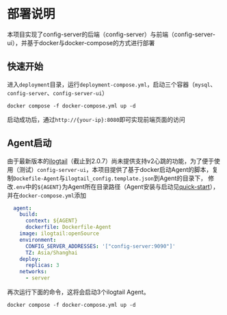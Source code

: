 # 部署说明

本项目实现了config-server的后端（config-server）与前端（config-server-ui），并基于docker与docker-compose的方式进行部署

## 快速开始

进入`deployment`目录，运行`deployment-compose.yml`，启动三个容器（`mysql`、`config-server`、`config-server-ui`）

```shell
docker compose -f docker-compose.yml up -d
```

启动成功后，通过`http://{your-ip}:8080`即可实现前端页面的访问

## Agent启动

由于最新版本的[ilogtail](https://github.com/alibaba/ilogtail/releases/tag/v2.0.7)（截止到2.0.7）尚未提供支持v2心跳的功能，为了便于使用（测试）`config-server-ui`，本项目提供了基于docker启动Agent的脚本，复制`Dockefile-Agent`与`ilogtail_config.template.json`到Agent的目录下，
修改`.env`中的`${AGENT}`为Agent所在目录路径（Agent安装与启动见[quick-start](https://github.com/alibaba/ilogtail/blob/main/docs/cn/installation/quick-start.md)），并在`docker-compose.yml`添加
```yml
  agent:
    build:
      context: ${AGENT}
      dockerfile: Dockerfile-Agent
    image: ilogtail:openSource
    environment:
      CONFIG_SERVER_ADDRESSES: '["config-server:9090"]'
      TZ: Asia/Shanghai
    deploy:
      replicas: 3
    networks:
      - server
```

再次运行下面的命令，这将会启动3个ilogtail Agent。

```shell
docker compose -f docker-compose.yml up -d
```
